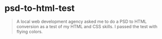 # psd-to-html-test
> A local web development agency asked me to do a PSD to HTML conversion as a test of my HTML and CSS skills. I passed the test with flying colors.
